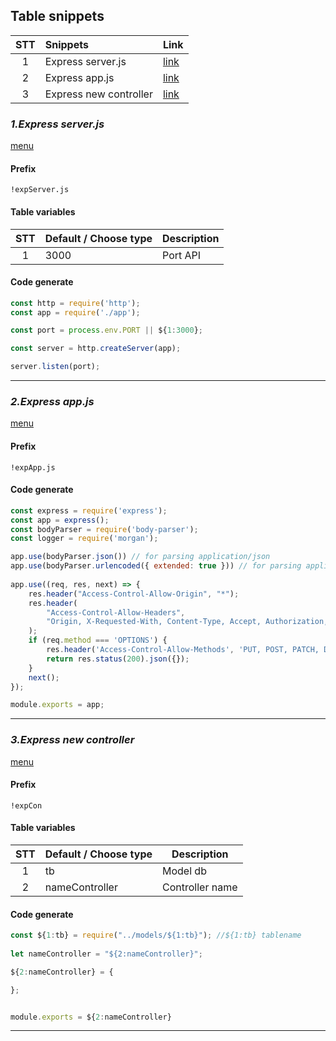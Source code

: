 ## Table snippets
|  STT  | Snippets               | Link                             |
| :---: | :--------------------- | :------------------------------- |
|   1   | Express server.js      | [link](#1Express-serverjs)       |
|   2   | Express app.js         | [link](#2Express-appjs)          |
|   3   | Express new controller | [link](#3Express-new-controller) |


### *1.Express server.js*
[menu](#Table-snippets)

#### Prefix
```
!expServer.js
```

#### Table variables

|  STT  | Default / Choose type | Description |
| :---: | --------------------- | ----------- |
|   1   | 3000                  | Port API    |

#### Code generate

``` Javascript
const http = require('http');
const app = require('./app');

const port = process.env.PORT || ${1:3000};

const server = http.createServer(app);

server.listen(port);
```

---
###

### *2.Express app.js*
[menu](#Table-snippets)

#### Prefix
```
!expApp.js
```

#### Code generate

``` Javascript
const express = require('express');
const app = express();
const bodyParser = require('body-parser');
const logger = require('morgan');

app.use(bodyParser.json()) // for parsing application/json
app.use(bodyParser.urlencoded({ extended: true })) // for parsing application/x-www-form-urlencoded
            
app.use((req, res, next) => {
    res.header("Access-Control-Allow-Origin", "*");
    res.header(
        "Access-Control-Allow-Headers",
        "Origin, X-Requested-With, Content-Type, Accept, Authorization,  X-Access-Token"
    );
    if (req.method === 'OPTIONS') {
        res.header('Access-Control-Allow-Methods', 'PUT, POST, PATCH, DELETE, GET');
        return res.status(200).json({});
    }
    next();
});

module.exports = app;
```

---
###

### *3.Express new controller*
[menu](#Table-snippets)

#### Prefix
```
!expCon
```

#### Table variables

|  STT  | Default / Choose type | Description     |
| :---: | --------------------- | --------------- |
|   1   | tb                    | Model db        |
|   2   | nameController        | Controller name |

#### Code generate

``` Javascript
const ${1:tb} = require("../models/${1:tb}"); //${1:tb} tablename
            
let nameController = "${2:nameController}";

${2:nameController} = {

};


module.exports = ${2:nameController}
```

---
###